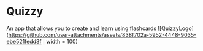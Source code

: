 # Quizzy
An app that allows you to create and learn using flashcards
![QuizzyLogo](https://github.com/user-attachments/assets/838f702a-5952-4448-9035-ebe521fedd3f | width = 100)

